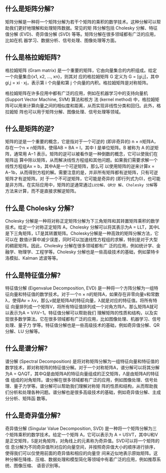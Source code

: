 
## 什么是矩阵分解?

矩阵分解是一种将一个矩阵分解为若干个矩阵的乘积的数学技术。这种分解可以帮助我们更好地理解和处理矩阵数据。常见的矩 阵分解包括 Cholesky 分解、特征值分解 (EVD)、奇异值分解 (SVD) 等等。矩阵分解在很多领域都有广泛的应用，比如在机 器学习、数据分析、信号处理、图像处理等方面。

## 什么是格拉姆矩阵?

格拉姆矩阵 (Gram matrix) 是一个重要的矩阵，它由向量集合的内积组成。给定一个向量集合{x1, x2, ..., xn}，则其对 应的格拉姆矩阵 G 定义为 G = [gi,j]，其中 gi,j = xi · xj，表示第 i 个向量和第 j 个向量的内积。格拉姆矩阵是对称矩阵。

格拉姆矩阵在许多应用中都有广泛的应用，例如在机器学习中的支持向量机 (Support Vector Machine, SVM) 算法和核方 法 (kernel method) 中，格拉姆矩阵可以用来计算向量之间的相似度和距离，从而实现非线性分类和回归。此外，格拉姆矩 阵也可以用于矩阵分解、图像处理、信号处理等领域。

## 什么是矩阵的逆?

矩阵的逆是一个重要的概念，它是指对于一个可逆的 (即非奇异的) n × n矩阵A，存在一个n × n矩阵B，使得AB = BA = I，其中 I 是单位矩阵。B 被称为 A 的逆矩阵，通常用 A−1 表示。矩阵的逆可以被看作是一种倒数的概念，它可以使我们在矩阵运 算中除以矩阵，从而解决线性方程组和其他问题。如果我们需要求解一个线性方程组Ax = b，其中A是一个可逆矩阵，那么可 以使用矩阵的逆来计算x = A−1b，从而得到方程的解。需要注意的是，并非所有矩阵都有逆矩阵，只有可逆矩阵才有逆矩阵。对 于一个不可逆矩阵，它可能是奇异的 (即行列式为0)，也可能是非方阵。在实际应用中，矩阵的逆通常通过`LU分解`、`QR分 解`、`Cholesky 分解`等方法来计算，而不是直接求解逆矩阵。

## 什么是 Cholesky 分解?

Cholesky 分解是一种将对称正定矩阵分解为下三角矩阵和其转置矩阵乘积的数学技术。给定一个对称正定矩阵 A，Cholesky 分解可以将其表示为A = LLT，其中L是下三角矩阵，LT是其转置矩阵。Cholesky分解是一种高效的矩阵分解方法，它可以在 数值计算中减少误差，同时可以加速线性方程组的求解，特别是对于大型的稠密矩阵。因此，Cholesky 分解在很多领域都有广 泛的应用，例如统计学、金融学、物理学、工程学等。Cholesky 分解也是一些高级技术的基础，例如蒙特卡洛模拟、Kalman 滤波等等。

## 什么是特征值分解?

特征值分解 (Eigenvalue Decomposition, EVD) 是一种将一个方阵分解为一组特征向量和特征值的数学技术。对于一个n × n的矩阵A，如果存在非零向量v和常数λ，使得Av = λv，那么v就是矩阵A的特征向量，λ就是对应的特征值。将所有特征 向量排列成一个矩阵V，将所有特征值排列成一个对角方阵Λ，那么矩阵A就可以表示为A = VΛV−1。特征值分解可以帮助我们 理解矩阵的性质和结构，以及实现很多数学算法。它在很多领域都有广泛的应用，比如图像处理、机器学习、信号处理、量子力 学等。特征值分解也是一些高级技术的基础，例如奇异值分解、QR 分解、LU 分解等。

## 什么是谱分解?

谱分解 (Spectral Decomposition) 是将对称矩阵分解为一组特征向量和特征值的数学技术，即对称矩阵的特征值分解。对于一个对称矩阵A，谱分解可以将其分解为A = QΛQT，其中Q是由矩阵A的特征向量组成的正交矩阵，Λ是由矩阵A的特征值 组成的对角矩阵。谱分解在很多领域都有广泛的应用，例如图像处理、信号处理、量子力学等。谱分解可以帮助我们理解对称矩 阵的性质和结构，从而帮助我们分析和处理各种问题。谱分解也是很多高级技术的基础，例如奇异值分解、主成分分析、矩阵函 数等。

## 什么是奇异值分解?

奇异值分解 (Singular Value Decomposition, SVD) 是一种将一个矩阵分解为三个矩阵乘积的数学技术。给定一个矩阵 A，它可以表示为 A = USVT，其中U和V是正交矩阵，S是对角矩阵，对角线上的元素称为奇异值。SVD可以将一个矩阵的信 息分解为不同奇异值所对应的向量空间，并按照奇异值大小的顺序进行排序，使得我们可以仅使用前面的奇异值和相应的向量空 间来近似地表示原始矩阵。这种分解在降维、压缩、数据处理和模型简化等领域中有着广泛的应用，例如推荐系统、图像压缩、 语音识别等。

